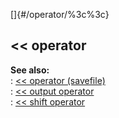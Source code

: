 []{#/operator/%3c%3c}    
## \<\< operator    
**See also:**    
:   [\<\< operator (savefile)](/ref/savefile/operator/%3c%3c/%3c%3c.md)    
:   [\<\< output operator](/ref/operator/%3c%3c/output/output.md)    
:   [\<\< shift operator](/ref/operator/%3c%3c/shift/shift.md)  